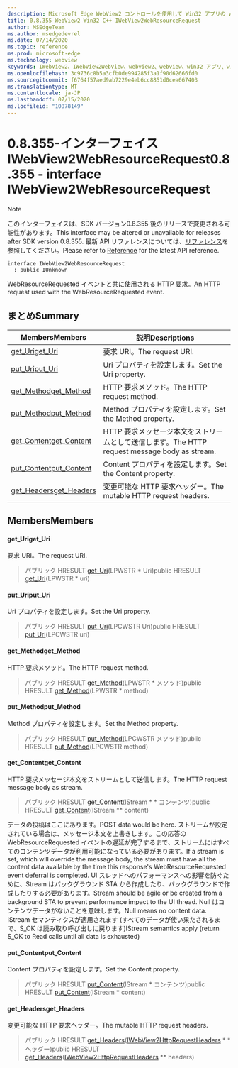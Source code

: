 ```yaml
---
description: Microsoft Edge WebView2 コントロールを使用して Win32 アプリの web コンテンツをホストする
title: 0.8.355-WebView2 Win32 C++ IWebView2WebResourceRequest
author: MSEdgeTeam
ms.author: msedgedevrel
ms.date: 07/14/2020
ms.topic: reference
ms.prod: microsoft-edge
ms.technology: webview
keywords: IWebView2、IWebView2WebView、webview2、webview、win32 アプリ、win32、edge
ms.openlocfilehash: 3c9736c8b5a3cfb0de994285f3a1f90d62666fd0
ms.sourcegitcommit: f6764f57aed9ab7229e4eb6cc8851d0cea667403
ms.translationtype: MT
ms.contentlocale: ja-JP
ms.lasthandoff: 07/15/2020
ms.locfileid: "10878149"
---
```

# <span data-ttu-id="4fb40-104">0.8.355-インターフェイス IWebView2WebResourceRequest</span><span class="sxs-lookup"><span data-stu-id="4fb40-104">0.8.355 - interface IWebView2WebResourceRequest</span></span> 

> [!NOTE]
> <span data-ttu-id="4fb40-105">このインターフェイスは、SDK バージョン0.8.355 後のリリースで変更される可能性があります。</span><span class="sxs-lookup"><span data-stu-id="4fb40-105">This interface may be altered or unavailable for releases after SDK version 0.8.355.</span></span> <span data-ttu-id="4fb40-106">最新 API リファレンスについては、[リファレンス](../../../webview2-api-reference.md)を参照してください。</span><span class="sxs-lookup"><span data-stu-id="4fb40-106">Please refer to [Reference](../../../webview2-api-reference.md) for the latest API reference.</span></span>

```
interface IWebView2WebResourceRequest
  : public IUnknown
```

<span data-ttu-id="4fb40-107">WebResourceRequested イベントと共に使用される HTTP 要求。</span><span class="sxs-lookup"><span data-stu-id="4fb40-107">An HTTP request used with the WebResourceRequested event.</span></span>

## <span data-ttu-id="4fb40-108">まとめ</span><span class="sxs-lookup"><span data-stu-id="4fb40-108">Summary</span></span>

 <span data-ttu-id="4fb40-109">Members</span><span class="sxs-lookup"><span data-stu-id="4fb40-109">Members</span></span>                        | <span data-ttu-id="4fb40-110">説明</span><span class="sxs-lookup"><span data-stu-id="4fb40-110">Descriptions</span></span>
--------------------------------|---------------------------------------------
[<span data-ttu-id="4fb40-111">get_Uri</span><span class="sxs-lookup"><span data-stu-id="4fb40-111">get_Uri</span></span>](#get_uri) | <span data-ttu-id="4fb40-112">要求 URI。</span><span class="sxs-lookup"><span data-stu-id="4fb40-112">The request URI.</span></span>
[<span data-ttu-id="4fb40-113">put_Uri</span><span class="sxs-lookup"><span data-stu-id="4fb40-113">put_Uri</span></span>](#put_uri) | <span data-ttu-id="4fb40-114">Uri プロパティを設定します。</span><span class="sxs-lookup"><span data-stu-id="4fb40-114">Set the Uri property.</span></span>
[<span data-ttu-id="4fb40-115">get_Method</span><span class="sxs-lookup"><span data-stu-id="4fb40-115">get_Method</span></span>](#get_method) | <span data-ttu-id="4fb40-116">HTTP 要求メソッド。</span><span class="sxs-lookup"><span data-stu-id="4fb40-116">The HTTP request method.</span></span>
[<span data-ttu-id="4fb40-117">put_Method</span><span class="sxs-lookup"><span data-stu-id="4fb40-117">put_Method</span></span>](#put_method) | <span data-ttu-id="4fb40-118">Method プロパティを設定します。</span><span class="sxs-lookup"><span data-stu-id="4fb40-118">Set the Method property.</span></span>
[<span data-ttu-id="4fb40-119">get_Content</span><span class="sxs-lookup"><span data-stu-id="4fb40-119">get_Content</span></span>](#get_content) | <span data-ttu-id="4fb40-120">HTTP 要求メッセージ本文をストリームとして送信します。</span><span class="sxs-lookup"><span data-stu-id="4fb40-120">The HTTP request message body as stream.</span></span>
[<span data-ttu-id="4fb40-121">put_Content</span><span class="sxs-lookup"><span data-stu-id="4fb40-121">put_Content</span></span>](#put_content) | <span data-ttu-id="4fb40-122">Content プロパティを設定します。</span><span class="sxs-lookup"><span data-stu-id="4fb40-122">Set the Content property.</span></span>
[<span data-ttu-id="4fb40-123">get_Headers</span><span class="sxs-lookup"><span data-stu-id="4fb40-123">get_Headers</span></span>](#get_headers) | <span data-ttu-id="4fb40-124">変更可能な HTTP 要求ヘッダー。</span><span class="sxs-lookup"><span data-stu-id="4fb40-124">The mutable HTTP request headers.</span></span>

## <span data-ttu-id="4fb40-125">Members</span><span class="sxs-lookup"><span data-stu-id="4fb40-125">Members</span></span>

#### <span data-ttu-id="4fb40-126">get_Uri</span><span class="sxs-lookup"><span data-stu-id="4fb40-126">get_Uri</span></span> 

<span data-ttu-id="4fb40-127">要求 URI。</span><span class="sxs-lookup"><span data-stu-id="4fb40-127">The request URI.</span></span>

> <span data-ttu-id="4fb40-128">パブリック HRESULT [get_Uri](#get_uri)(LPWSTR \* Uri)</span><span class="sxs-lookup"><span data-stu-id="4fb40-128">public HRESULT [get_Uri](#get_uri)(LPWSTR \* uri)</span></span>

#### <span data-ttu-id="4fb40-129">put_Uri</span><span class="sxs-lookup"><span data-stu-id="4fb40-129">put_Uri</span></span> 

<span data-ttu-id="4fb40-130">Uri プロパティを設定します。</span><span class="sxs-lookup"><span data-stu-id="4fb40-130">Set the Uri property.</span></span>

> <span data-ttu-id="4fb40-131">パブリック HRESULT [put_Uri](#put_uri)(LPCWSTR Uri)</span><span class="sxs-lookup"><span data-stu-id="4fb40-131">public HRESULT [put_Uri](#put_uri)(LPCWSTR uri)</span></span>

#### <span data-ttu-id="4fb40-132">get_Method</span><span class="sxs-lookup"><span data-stu-id="4fb40-132">get_Method</span></span> 

<span data-ttu-id="4fb40-133">HTTP 要求メソッド。</span><span class="sxs-lookup"><span data-stu-id="4fb40-133">The HTTP request method.</span></span>

> <span data-ttu-id="4fb40-134">パブリック HRESULT [get_Method](#get_method)(LPWSTR \* メソッド)</span><span class="sxs-lookup"><span data-stu-id="4fb40-134">public HRESULT [get_Method](#get_method)(LPWSTR \* method)</span></span>

#### <span data-ttu-id="4fb40-135">put_Method</span><span class="sxs-lookup"><span data-stu-id="4fb40-135">put_Method</span></span> 

<span data-ttu-id="4fb40-136">Method プロパティを設定します。</span><span class="sxs-lookup"><span data-stu-id="4fb40-136">Set the Method property.</span></span>

> <span data-ttu-id="4fb40-137">パブリック HRESULT [put_Method](#put_method)(LPCWSTR メソッド)</span><span class="sxs-lookup"><span data-stu-id="4fb40-137">public HRESULT [put_Method](#put_method)(LPCWSTR method)</span></span>

#### <span data-ttu-id="4fb40-138">get_Content</span><span class="sxs-lookup"><span data-stu-id="4fb40-138">get_Content</span></span> 

<span data-ttu-id="4fb40-139">HTTP 要求メッセージ本文をストリームとして送信します。</span><span class="sxs-lookup"><span data-stu-id="4fb40-139">The HTTP request message body as stream.</span></span>

> <span data-ttu-id="4fb40-140">パブリック HRESULT [get_Content](#get_content)(IStream \* \* コンテンツ)</span><span class="sxs-lookup"><span data-stu-id="4fb40-140">public HRESULT [get_Content](#get_content)(IStream \*\* content)</span></span>

<span data-ttu-id="4fb40-141">データの投稿はここにあります。</span><span class="sxs-lookup"><span data-stu-id="4fb40-141">POST data would be here.</span></span> <span data-ttu-id="4fb40-142">ストリームが設定されている場合は、メッセージ本文を上書きします。この応答の WebResourceRequested イベントの遅延が完了するまで、ストリームにはすべてのコンテンツデータが利用可能になっている必要があります。</span><span class="sxs-lookup"><span data-stu-id="4fb40-142">If a stream is set, which will override the message body, the stream must have all the content data available by the time this response's WebResourceRequested event deferral is completed.</span></span> <span data-ttu-id="4fb40-143">UI スレッドへのパフォーマンスへの影響を防ぐために、Stream はバックグラウンド STA から作成したり、バックグラウンドで作成したりする必要があります。</span><span class="sxs-lookup"><span data-stu-id="4fb40-143">Stream should be agile or be created from a background STA to prevent performance impact to the UI thread.</span></span> <span data-ttu-id="4fb40-144">Null はコンテンツデータがないことを意味します。</span><span class="sxs-lookup"><span data-stu-id="4fb40-144">Null means no content data.</span></span> <span data-ttu-id="4fb40-145">IStream セマンティクスが適用されます (すべてのデータが使い果たされるまで、S_OK は読み取り呼び出しに戻ります)</span><span class="sxs-lookup"><span data-stu-id="4fb40-145">IStream semantics apply (return S_OK to Read calls until all data is exhausted)</span></span>

#### <span data-ttu-id="4fb40-146">put_Content</span><span class="sxs-lookup"><span data-stu-id="4fb40-146">put_Content</span></span> 

<span data-ttu-id="4fb40-147">Content プロパティを設定します。</span><span class="sxs-lookup"><span data-stu-id="4fb40-147">Set the Content property.</span></span>

> <span data-ttu-id="4fb40-148">パブリック HRESULT [put_Content](#put_content)(IStream \* コンテンツ)</span><span class="sxs-lookup"><span data-stu-id="4fb40-148">public HRESULT [put_Content](#put_content)(IStream \* content)</span></span>

#### <span data-ttu-id="4fb40-149">get_Headers</span><span class="sxs-lookup"><span data-stu-id="4fb40-149">get_Headers</span></span> 

<span data-ttu-id="4fb40-150">変更可能な HTTP 要求ヘッダー。</span><span class="sxs-lookup"><span data-stu-id="4fb40-150">The mutable HTTP request headers.</span></span>

> <span data-ttu-id="4fb40-151">パブリック HRESULT [get_Headers](#get_headers)([IWebView2HttpRequestHeaders](IWebView2HttpRequestHeaders.md) \* \* ヘッダー)</span><span class="sxs-lookup"><span data-stu-id="4fb40-151">public HRESULT [get_Headers](#get_headers)([IWebView2HttpRequestHeaders](IWebView2HttpRequestHeaders.md) \*\* headers)</span></span>

